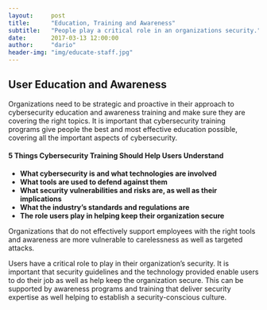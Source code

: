 ```yaml
---
layout:     post
title:      "Education, Training and Awareness"
subtitle:   "People play a critical role in an organizations security."
date:       2017-03-13 12:00:00
author:     "dario"
header-img: "img/educate-staff.jpg"
---
```



## User Education and Awareness

Organizations need to be strategic and proactive in their approach to cybersecurity education and awareness training and make sure they are covering the right topics. It is important that cybersecurity training programs give people the best and most effective education possible, covering all the important aspects of cybersecurity.

#### 5 Things Cybersecurity Training Should Help Users Understand
* **What cybersecurity is and what technologies are involved**
* **What tools are used to defend against them**
* **What security vulnerabilities and risks are, as well as their implications**
* **What the industry’s standards and regulations are**
* **The role users play in helping keep their organization secure**

Organizations that do not effectively support employees with the right tools and awareness are more vulnerable to carelessness as well as targeted attacks.

Users have a critical role to play in their organization’s security. It is important that security guidelines and the technology provided enable users to do their job as well as help keep the organization secure. This can be supported by awareness programs and training that deliver security expertise as well helping to establish a security-conscious culture.
